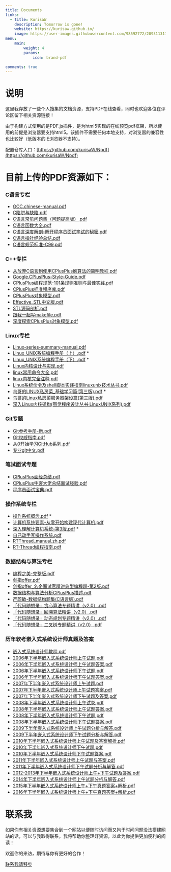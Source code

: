 ```yaml
---
title: Documents
links:
  - title: KurisaW
    description: Tomorrow is gone!
    website: https://kurisaw.github.io/
    image: https://user-images.githubusercontent.com/98592772/209311311-e9871047-67d5-479c-99d9-3b88e87c9947.png
menu:
    main: 
        weight: 4
        params:
            icon: brand-pdf

comments: true
---
```


# 说明
这里我存放了一些个人搜集的文档资源，支持PDF在线查看，同时也欢迎各位在评论区留下相关资源链接！

由于构建方式使用的是PDF.js插件，是为html5实现的在线预览pdf框架，所以使用的前提是浏览器要支持html5。该插件不需要任何本地支持，对浏览器的兼容性也比较好（低版本的IE浏览器不支持）。 

配置仓库入口：[https://github.com/kurisaW/Npdf](https://github.com/kurisaW/Npdf)

# 目前上传的PDF资源如下：

### C语言专栏

* [GCC.chinese-manual.pdf](https://kurisaw.github.io/Npdf//web/viewer.html?file=GCC.chinese-manual.pdf)
* [C陷阱与缺陷.pdf](https://kurisaw.github.io/Npdf//web/viewer.html?file=C陷阱与缺陷.pdf)
* [C语言常见问题集（问题提高版）.pdf](https://kurisaw.github.io/Npdf//web/viewer.html?file=C语言常见问题集（问题提高版）.pdf)
* [C语言函数大全.pdf](https://kurisaw.github.io/Npdf//web/viewer.html?file=C语言函数大全.pdf)
* [C语言深度解剖-解开程序员面试笔试的秘密.pdf](https://kurisaw.github.io/Npdf//web/viewer.html?file=C语言深度解剖-解开程序员面试笔试的秘密.pdf)
* [C语言指针经验总结.pdf](https://kurisaw.github.io/Npdf//web/viewer.html?file=C语言指针经验总结.pdf)
* [C语言规范标准-C99.pdf](http://kurisaw-pdf-build.epizy.com/wp-content/uploads/2023/04/C语言规范标准-C99.pdf)

### C++专栏

* [从放弃C语言到使用CPlusPlus刷算法的简明教程.pdf](https://kurisaw.github.io/Npdf//web/viewer.html?file=从放弃C语言到使用CPlusPlus刷算法的简明教程.pdf)
* [Google.CPlusPlus-Style-Guide.pdf](https://kurisaw.github.io/Npdf//web/viewer.html?file=Google.CPlusPlus-Style-Guide.pdf)
* [CPlusPlus编程规范-101条规则准则与最佳实践.pdf](https://kurisaw.github.io/Npdf//web/viewer.html?file=CPlusPlus编程规范-101条规则准则与最佳实践.pdf)
* [CPlusPlus标准程序库.pdf](https://kurisaw.github.io/Npdf//web/viewer.html?file=CPlusPlus标准程序库.pdf)
* [CPlusPlus对象模型.pdf](https://kurisaw.github.io/Npdf//web/viewer.html?file=CPlusPlus对象模型.pdf)
* [Effective_STL中文版.pdf](https://kurisaw.github.io/Npdf//web/viewer.html?file=Effective_STL中文版.pdf)
* [STL源码剖析.pdf](https://kurisaw.github.io/Npdf//web/viewer.html?file=STL源码剖析.pdf)
* [跟我一起写makefile.pdf](https://kurisaw.github.io/Npdf//web/viewer.html?file=跟我一起写makefile.pdf)
* [深度探索CPlusPlus对象模型.pdf](https://kurisaw.github.io/Npdf//web/viewer.html?file=深度探索CPlusPlus对象模型.pdf)


### Linux专栏
* [Linux-series-summary-manual.pdf](https://kurisaw.github.io/Npdf//web/viewer.html?file=Linux-series-summary-manual.pdf)
* [Linux_UNIX系统编程手册（上）.pdf](https://kurisaw.github.io/Npdf//web/viewer.html?file=Linux_UNIX系统编程手册（上）.pdf) *
* [Linux_UNIX系统编程手册（下）.pdf](https://kurisaw.github.io/Npdf//web/viewer.html?file=Linux_UNIX系统编程手册（下）.pdf) *
* [Linux内核设计与实现.pdf](https://kurisaw.github.io/Npdf//web/viewer.html?file=Linux内核设计与实现.pdf)
* [linux常用命令大全.pdf](https://kurisaw.github.io/Npdf//web/viewer.html?file=linux常用命令大全.pdf)
* [linux内核完全注释.pdf](https://kurisaw.github.io/Npdf//web/viewer.html?file=linux内核完全注释.pdf)
* [Linux系统命令及shell脚本实践指南linuxunix技术丛书.pdf](https://kurisaw.github.io/Npdf//web/viewer.html?file=Linux系统命令及shell脚本实践指南linuxunix技术丛书.pdf)
* [鸟哥的LINUX私房菜_基础学习篇(第三版).pdf](https://kurisaw.github.io/Npdf//web/viewer.html?file=鸟哥的LINUX私房菜_基础学习篇(第三版).pdf) *
* [鸟哥的Linux私房菜服务器架设篇(第三版).pdf](https://kurisaw.github.io/Npdf//web/viewer.html?file=鸟哥的Linux私房菜服务器架设篇(第三版).pdf)
* [深入Linux内核架构(图灵程序设计丛书·LinuxUNIX系列).pdf](https://kurisaw.github.io/Npdf//web/viewer.html?file=深入Linux内核架构(图灵程序设计丛书·LinuxUNIX系列).pdf)

### Git专题

* [Git参考手册-新.pdf](https://kurisaw.github.io/Npdf//web/viewer.html?file=Git参考手册-新.pdf)
* [Git权威指南.pdf](https://kurisaw.github.io/Npdf//web/viewer.html?file=Git权威指南.pdf)
* [从0开始学习GitHub系列.pdf](https://kurisaw.github.io/Npdf//web/viewer.html?file=从0开始学习GitHub系列.pdf)
* [专业git中文.pdf](https://kurisaw.github.io/Npdf//web/viewer.html?file=专业git中文.pdf)

### 笔试面试专题

* [CPlusPlus面经总结.pdf](https://kurisaw.github.io/Npdf//web/viewer.html?file=CPlusPlus面经总结.pdf)
* [CPlusPlus牛客大佬总结面试经验.pdf](https://kurisaw.github.io/Npdf//web/viewer.html?file=CPlusPlus牛客大佬总结面试经验.pdf)
* [程序员面试宝典.pdf](https://kurisaw.github.io/Npdf//web/viewer.html?file=程序员面试宝典.pdf)

### 操作系统专栏

* [操作系统概念.pdf](https://kurisaw.github.io/Npdf//web/viewer.html?file=操作系统概念.pdf) *
* [计算机系统要素-从零开始构建现代计算机.pdf](https://kurisaw.github.io/Npdf//web/viewer.html?file=计算机系统要素-从零开始构建现代计算机.pdf)
* [深入理解计算机系统-第3版.pdf](https://kurisaw.github.io/Npdf//web/viewer.html?file=深入理解计算机系统-第3版.pdf) *
* [自己动手写操作系统.pdf](https://kurisaw.github.io/Npdf//web/viewer.html?file=自己动手写操作系统.pdf)
* [RTThread_manual.zh.pdf](https://kurisaw.github.io/Npdf//web/viewer.html?file=RTThread_manual.zh.pdf)
* [RT-Thread编程指南.pdf](https://kurisaw.github.io/Npdf//web/viewer.html?file=RT-Thread编程指南.pdf)

### 数据结构与算法专栏

* [编程之美-完整版.pdf](https://kurisaw.github.io/Npdf//web/viewer.html?file=编程之美-完整版.pdf)
* [剑指offer.pdf](https://kurisaw.github.io/Npdf//web/viewer.html?file=剑指Offer.pdf)
* [剑指offer_名企面试官精讲典型编程题-第2版.pdf](https://kurisaw.github.io/Npdf//web/viewer.html?file=剑指offer_名企面试官精讲典型编程题-第2版.pdf)
* [数据结构与算法分析CPlusPlus描述.pdf](https://kurisaw.github.io/Npdf//web/viewer.html?file=数据结构与算法分析CPlusPlus描述.pdf)
* [严蔚敏-数据结构题集(C语言版).pdf](https://kurisaw.github.io/Npdf//web/viewer.html?file=严蔚敏-数据结构题集(C语言版).pdf)
* [「代码随想录」贪心算法专题精讲（v2.0）.pdf](https://kurisaw.github.io/Npdf//web/viewer.html?file=「代码随想录」贪心算法专题精讲（v2.0）.pdf)
* [「代码随想录」回溯算法精讲（v2.0）.pdf](https://kurisaw.github.io/Npdf//web/viewer.html?file=「代码随想录」回溯算法精讲（v2.0）.pdf)
* [「代码随想录」动态规划专题精讲（v2.0）.pdf](https://kurisaw.github.io/Npdf//web/viewer.html?file=「代码随想录」动态规划专题精讲（v2.0）.pdf)
* [「代码随想录」二叉树专题精讲（v2.0）.pdf](https://kurisaw.github.io/Npdf//web/viewer.html?file=「代码随想录」二叉树专题精讲（v2.0）.pdf)

### 历年软考嵌入式系统设计师真题及答案

* [嵌入式系统设计师教程.pdf](http://kurisaw-pdf-build.epizy.com/wp-content/uploads/2023/04/嵌入式系统设计师教程.pdf)
* [2006年下半年嵌入式系统设计师上午试题.pdf](http://kurisaw-pdf-build.epizy.com/wp-content/uploads/2023/04/2006年下半年嵌入式系统设计师上午试题.pdf)
* [2006年下半年嵌入式系统设计师上午试题答案.pdf](http://kurisaw-pdf-build.epizy.com/wp-content/uploads/2023/04/2006年下半年嵌入式系统设计师上午试题答案.pdf)
* [2006年下半年嵌入式系统设计师下午试题.pdf](http://kurisaw-pdf-build.epizy.com/wp-content/uploads/2023/04/2006年下半年嵌入式系统设计师下午试题.pdf)
* [2006年下半年嵌入式系统设计师下午试题答案.pdf](http://kurisaw-pdf-build.epizy.com/wp-content/uploads/2023/04/2006年下半年嵌入式系统设计师下午试题答案.pdf)
* [2007年下半年嵌入式系统设计师上午试题.pdf](http://kurisaw-pdf-build.epizy.com/wp-content/uploads/2023/04/2007年下半年嵌入式系统设计师上午试题.pdf)
* [2007年下半年嵌入式系统设计师上午试题答案.pdf](http://kurisaw-pdf-build.epizy.com/wp-content/uploads/2023/04/2007年下半年嵌入式系统设计师上午试题答案.pdf)
* [2007年下半年嵌入式系统设计师下午试题及答案.pdf](http://kurisaw-pdf-build.epizy.com/wp-content/uploads/2023/04/2007年下半年嵌入式系统设计师下午试题及答案.pdf)
* [2008年下半年嵌入式系统设计师上午试卷.pdf](http://kurisaw-pdf-build.epizy.com/wp-content/uploads/2023/04/2008年下半年嵌入式系统设计师上午试卷.pdf)
* [2008年下半年嵌入式系统设计师上午试题答案.pdf](http://kurisaw-pdf-build.epizy.com/wp-content/uploads/2023/04/2008年下半年嵌入式系统设计师上午试题答案.pdf)
* [2008年下半年嵌入式系统设计师下午试题.pdf](http://kurisaw-pdf-build.epizy.com/wp-content/uploads/2023/04/2008年下半年嵌入式系统设计师下午试题.pdf)
* [2008年下半年嵌入式系统设计师下午试题答案.pdf](http://kurisaw-pdf-build.epizy.com/wp-content/uploads/2023/04/2008年下半年嵌入式系统设计师下午试题答案.pdf)
* [2009下半年嵌入式系统设计师上午试题分析与解答.pdf](http://kurisaw-pdf-build.epizy.com/wp-content/uploads/2023/04/2009下半年嵌入式系统设计师上午试题分析与解答.pdf)
* [2009下半年嵌入式系统设计师下午试题分析与解答.pdf](http://kurisaw-pdf-build.epizy.com/wp-content/uploads/2023/04/2009下半年嵌入式系统设计师下午试题分析与解答.pdf)
* [2010年下半年嵌入式系统设计师上午试题及答案解析.pdf](http://kurisaw-pdf-build.epizy.com/wp-content/uploads/2023/04/2010年下半年嵌入式系统设计师上午试题及答案解析.pdf)
* [2010年下半年嵌入式系统设计师下午试题.pdf](http://kurisaw-pdf-build.epizy.com/wp-content/uploads/2023/04/2010年下半年嵌入式系统设计师下午试题.pdf)
* [2010年下半年嵌入式系统设计师下午试题答案.pdf](http://kurisaw-pdf-build.epizy.com/wp-content/uploads/2023/04/2010年下半年嵌入式系统设计师下午试题答案.pdf)
* [2011年下半年嵌入式系统设计师上午试题与答案.pdf](http://kurisaw-pdf-build.epizy.com/wp-content/uploads/2023/04/2011年下半年嵌入式系统设计师上午试题与答案.pdf)
* [2011年下半年嵌入式系统设计师下午试题分析与解答.pdf](http://kurisaw-pdf-build.epizy.com/wp-content/uploads/2023/04/2011年下半年嵌入式系统设计师下午试题分析与解答.pdf)
* [2012-2013年下半年嵌入式系统设计师上午+下午试题及答案.pdf](http://kurisaw-pdf-build.epizy.com/wp-content/uploads/2023/04/2012-2013年下半年嵌入式系统设计师上午+下午试题及答案.pdf)
* [2014年下半年嵌入式系统设计师上午试题分析与解答.pdf](http://kurisaw-pdf-build.epizy.com/wp-content/uploads/2023/04/2014年下半年嵌入式系统设计师上午试卷综合知识.pdf)
* [2015年下半年嵌入式系统设计师上午+下午真题答案+解析.pdf](http://kurisaw-pdf-build.epizy.com/wp-content/uploads/2023/04/2015年下半年嵌入式系统设计师上午+下午真题答案+解析.pdf)
* [2016年下半年嵌入式系统设计师上午+下午真题答案+解析.pdf](http://kurisaw-pdf-build.epizy.com/wp-content/uploads/2023/04/2016年下半年嵌入式系统设计师上午+下午真题答案+解析.pdf)

# 联系我

如果你有相关资源想要集合到一个网站以便随时访问而又拘于时间问题没法搭建网站的话，可以与我取得联系，我将帮助你整理好资源，以此为你提供更加便利的阅读！

欢迎你的来访，期待与你有更好的合作！

[联系我请移步](https://kurisaw.github.io/about/)
